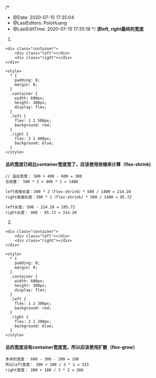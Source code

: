 <!--
 * @Date: 2020-07-15 17:35:04
 * @LastEditors: PoloHuang
 * @LastEditTime: 2020-07-15 17:54:32
--> 
/*
 * @Date: 2020-07-15 17:35:04
 * @LastEditors: PoloHuang
 * @LastEditTime: 2020-07-15 17:35:18
 */ 
**求left, right最终的宽度**
1. 
```
<div class="container">
    <div class="left"></div>
    <div class="right"></div>
</div>

<style>
  * {
    padding: 0;
    margin: 0;
  }
  .container {
    width: 600px;
    height: 300px;
    display: flex;
  }
  .left {
    flex: 1 2 500px;
    background: red;
  }
  .right {
    flex: 2 1 400px;
    background: blue;
  }
</style>
```
#### 总的宽度已经比container宽度宽了，应该使用收缩来计算（flex-shrink)
```
// 溢出宽度： 500 + 400 - 600 = 300
总权重： 500 * 2 + 400 * 1 = 1400

left收缩长度：300 * 2（flex-shrink）* 500 / 1400 = 214.28
right收缩长度：300 * 1（flex-shrink) * 500 / 1400 = 85.72

left长度: 500 - 214.28 = 285.72
right长度： 400 - 85.72 = 314.28 
```

2. 
```
<div class="container">
    <div class="left"></div>
    <div class="right"></div>
</div>

<style>
  * {
    padding: 0;
    margin: 0;
  }
  .container {
    width: 600px;
    height: 300px;
    display: flex;
  }
  .left {
    flex: 1 2 300px;
    background: red;
  }
  .right {
    flex: 2 1 200px;
    background: blue;
  }
</style>
```
#### 总的宽度没有container宽度宽，所以应该使用扩散（flex-grow）
```
多余的宽度： 600 - 300 - 200 = 100
所以left宽度： 300 + 100 / 3 * 1 = 333
right宽度： 200 + 100 / 3 * 2 = 266
```


